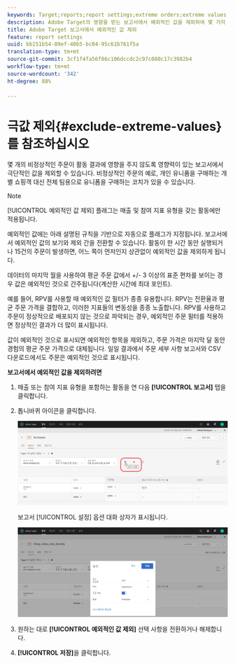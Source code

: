 ```yaml
---
keywords: Target;reports;report settings;extreme orders;extreme values
description: Adobe Target의 영향을 받는 보고서에서 예외적인 값을 제외하여 몇 가지 비정상적인 주문이 활동 결과에 영향을 주지 않도록 할 수 있습니다. 비정상적인 주문의 예로, 개인 유니폼을 구매하는 개별 쇼핑객 대신 전체 팀용으로 유니폼을 구매하는 코치가 있을 수 있습니다.
title: Adobe Target 보고서에서 예외적인 값 제외
feature: report settings
uuid: bb151b54-09ef-40b5-bc04-95c61b761f5a
translation-type: tm+mt
source-git-commit: 3cf1f4fa56f86c106dccdc2c97c080c17c3982b4
workflow-type: tm+mt
source-wordcount: '342'
ht-degree: 88%

---
```



# 극값 제외{#exclude-extreme-values}를 참조하십시오

몇 개의 비정상적인 주문이 활동 결과에 영향을 주지 않도록 영향력이 있는 보고서에서 극단적인 값을 제외할 수 있습니다. 비정상적인 주문의 예로, 개인 유니폼을 구매하는 개별 쇼핑객 대신 전체 팀용으로 유니폼을 구매하는 코치가 있을 수 있습니다.

>[!NOTE]
>
>[!UICONTROL 예외적인 값 제외] 플래그는 매출 및 참여 지표 유형을 갖는 활동에만 적용됩니다.

예외적인 값에는 아래 설명된 규칙을 기반으로 자동으로 플래그가 지정됩니다. 보고서에서 예외적인 값의 보기와 제외 간을 전환할 수 있습니다. 활동이 한 시간 동안 실행되거나 15건의 주문이 발생하면, 어느 쪽이 먼저인지 상관없이 예외적인 값을 제외하게 됩니다.

데이터의 마지막 월을 사용하여 평균 주문 값에서 +/- 3 이상의 표준 편차를 보이는 경우 값은 예외적인 것으로 간주됩니다(계산한 시간에 최대 포인트).

예를 들어, RPV를 사용할 때 예외적인 값 필터가 종종 유용합니다. RPV는 전환율과 평균 주문 가격을 결합하고, 이러한 지표들의 변동성을 종종 노출합니다. RPV를 사용하고 주문이 정상적으로 배포되지 않는 것으로 파악되는 경우, 예외적인 주문 필터를 적용하면 정상적인 결과가 더 많이 표시됩니다.

값이 예외적인 것으로 표시되면 예외적인 항목을 제외하고, 주문 가격은 마지막 달 동안 경험의 평균 주문 가격으로 대체됩니다. 일일 결과에서 주문 세부 사항 보고서와 CSV 다운로드에서도 주문은 예외적인 것으로 표시됩니다.

**보고서에서 예외적인 값을 제외하려면**

1. 매출 또는 참여 지표 유형을 포함하는 활동을 연 다음 **[!UICONTROL 보고서]** 탭을 클릭합니다.
1. 톱니바퀴 아이콘을 클릭합니다.

   ![보고서 설정](/help/c-reports/c-report-settings/assets/report-settings-gear-icon.png)

   보고서 [!UICONTROL 설정] 옵션 대화 상자가 표시됩니다.

   ![단계 결과](assets/exclude_extreme_values.png)

1. 원하는 대로 **[!UICONTROL 예외적인 값 제외]** 선택 사항을 전환하거나 해제합니다.
1. **[!UICONTROL 저장]**&#x200B;을 클릭합니다.

